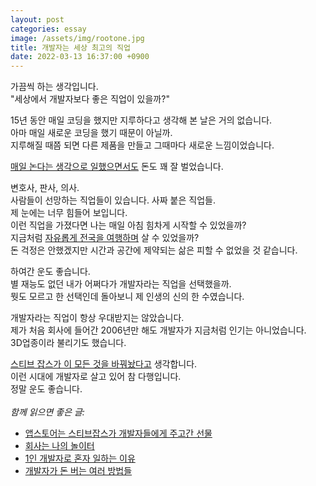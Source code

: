 ```yaml
---
layout: post
categories: essay
image: /assets/img/rootone.jpg
title: 개발자는 세상 최고의 직업
date: 2022-03-13 16:37:00 +0900
---
```


가끔씩 하는 생각입니다.  
"세상에서 개발자보다 좋은 직업이 있을까?"

15년 동안 매일 코딩을 했지만 지루하다고 생각해 본 날은 거의 없습니다.  
아마 매일 새로운 코딩을 했기 때문이 아닐까.  
지루해질 때쯤 되면 다른 제품을 만들고 그때마다 새로운 느낌이었습니다.

[매일 논다는 생각으로 일했으면서도](/essay/2021/09/16/회사는-나의-놀이터.html) 돈도 꽤 잘 벌었습니다.  

변호사, 판사, 의사.  
사람들이 선망하는 직업들이 있습니다. 사짜 붙은 직업들.  
제 눈에는 너무 힘들어 보입니다.  
이런 직업을 가졌다면 나는 매일 아침 힘차게 시작할 수 있었을까?  
지금처럼 [자유롭게 전국을 여행하며](https://brunch.co.kr/@buildingking/87) 살 수 있었을까?  
돈 걱정은 안했겠지만 시간과 공간에 제약되는 삶은 피할 수 없었을 것 같습니다.

하여간 운도 좋습니다.  
별 재능도 없던 내가 어쩌다가 개발자라는 직업을 선택했을까.  
뭣도 모르고 한 선택인데 돌아보니 제 인생의 신의 한 수였습니다.

개발자라는 직업이 항상 우대받지는 않았습니다.  
제가 처음 회사에 들어간 2006년만 해도 개발자가 지금처럼 인기는 아니었습니다.  
3D업종이라 불리기도 했습니다.  

[스티브 잡스가 이 모든 것을 바꿔놨다고](/essay/2020/11/10/앱스토어는-스티브잡스가-개발자들에게-주고간-선물.html) 생각합니다.  
이런 시대에 개발자로 살고 있어 참 다행입니다.  
정말 운도 좋습니다.
<br>
<br>
*함께 읽으면 좋은 글:*
* [앱스토어는 스티브잡스가 개발자들에게 주고간 선물](/essay/2020/11/10/앱스토어는-스티브잡스가-개발자들에게-주고간-선물.html)
* [회사는 나의 놀이터](/essay/2021/09/16/회사는-나의-놀이터.html)
* [1인 개발자로 혼자 일하는 이유](https://brunch.co.kr/@buildingking/68)
* [개발자가 돈 버는 여러 방법들](/essay/2021/09/27/개발자가-돈-버는-여러-방법들.html)